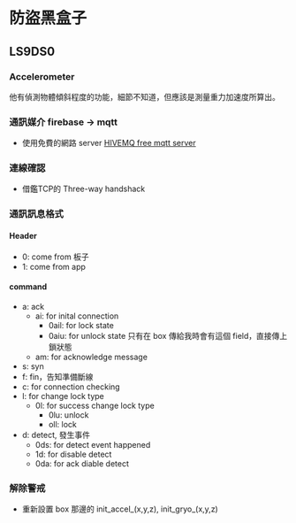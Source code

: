 # 防盜黑盒子

## LS9DS0

### Accelerometer
他有偵測物體傾斜程度的功能，細節不知道，但應該是測量重力加速度所算出。

### 通訊媒介 firebase -> mqtt
- 使用免費的網路 server
[HIVEMQ free mqtt server](https://www.hivemq.com/mqtt/public-mqtt-broker/)

### 連線確認
- 借鑑TCP的 Three-way handshack

### 通訊訊息格式

#### Header
- 0: come from 板子
- 1: come from app

#### command
- a: ack
    - ai: for inital connection
        - 0ail: for lock state
        - 0aiu: for unlock state
        只有在 box 傳給我時會有這個 field，直接傳上鎖狀態
    - am: for acknowledge message
- s: syn
- f: fin，告知準備斷線
- c: for connection checking
- l: for change lock type
    - 0l: for success change lock type
        - 0lu: unlock
        - oll: lock
- d: detect, 發生事件
    - 0ds: for detect event happened
    - 1d: for disable detect
    - 0da: for ack diable detect

### 解除警戒
- 重新設置 box 那邊的 init_accel_(x,y,z), init_gryo_(x,y,z)
